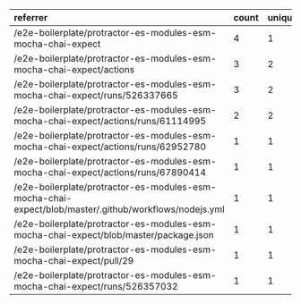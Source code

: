 | referrer                                                                                              | count | uniques |
| :---------------------------------------------------------------------------------------------------- | :---- | :------ |
| /e2e-boilerplate/protractor-es-modules-esm-mocha-chai-expect                                          | 4     | 1       |
| /e2e-boilerplate/protractor-es-modules-esm-mocha-chai-expect/actions                                  | 3     | 2       |
| /e2e-boilerplate/protractor-es-modules-esm-mocha-chai-expect/runs/526337665                           | 3     | 2       |
| /e2e-boilerplate/protractor-es-modules-esm-mocha-chai-expect/actions/runs/61114995                    | 2     | 2       |
| /e2e-boilerplate/protractor-es-modules-esm-mocha-chai-expect/actions/runs/62952780                    | 1     | 1       |
| /e2e-boilerplate/protractor-es-modules-esm-mocha-chai-expect/actions/runs/67890414                    | 1     | 1       |
| /e2e-boilerplate/protractor-es-modules-esm-mocha-chai-expect/blob/master/.github/workflows/nodejs.yml | 1     | 1       |
| /e2e-boilerplate/protractor-es-modules-esm-mocha-chai-expect/blob/master/package.json                 | 1     | 1       |
| /e2e-boilerplate/protractor-es-modules-esm-mocha-chai-expect/pull/29                                  | 1     | 1       |
| /e2e-boilerplate/protractor-es-modules-esm-mocha-chai-expect/runs/526357032                           | 1     | 1       |